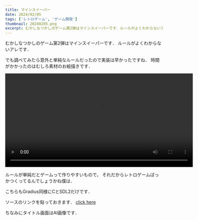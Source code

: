 ```yaml
---
title: マインスイーパー
date: 2024/02/05
tags: ['レトロゲーム', 'ゲーム開発']
thumbnail: 20240205.png
excerpt: むかしなつかしのゲーム第2弾はマインスイーパーです．ルールがよくわからないアレです．でも意外と単純なルールだったので実装は早かったですね．時間がかかったのはむしろ素材のお絵描きです．
---
```


むかしなつかしのゲーム第2弾はマインスイーパーです．
ルールがよくわからないアレです．

でも調べてみたら意外と単純なルールだったので実装は早かったですね．
時間がかかったのはむしろ素材のお絵描きです．


<video controls width="600">
  <source src="/images/works/20240205.mp4" type="video/mp4">
  お使いのブラウザは動画タグに対応していません。
</video>

ルールが単純だとゲームって作りやすいもので，
それだからレトロゲームばっかつくってるんでしょうかね僕は．

こちらもGradius同様にCとSDL2だけです．

ソースのリンクを貼っておきます．
[click here](https://github.com/k-mysa6505/minesweeper)

ちなみにタイトル画面はAI画像です．
